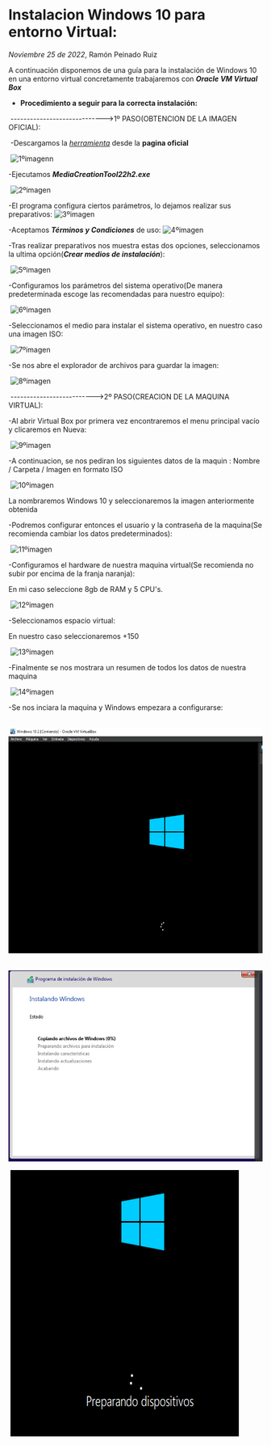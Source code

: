 # Instalacion Windows 10 para entorno Virtual:
*Noviembre 25 de 2022*, Ramón Peinado Ruiz



A continuación disponemos de una guía para la instalación de Windows 10 en una entorno virtual concretamente trabajaremos con ***Oracle VM Virtual Box***


- **Procedimiento a seguir para la correcta instalación:**

​	----------------------------->1º PASO(OBTENCION DE LA IMAGEN OFICIAL):

​	-Descargamos la *[herramienta](https://www.microsoft.com/es-es/software-download/windows10)* desde la **pagina oficial**

​	![1ºimagenn](/img/1ºimagenn.png)

-Ejecutamos ***MediaCreationTool22h2.exe***

​	![2ºimagen](/img/2ºimagen.png)

-El programa configura ciertos parámetros, lo dejamos realizar sus preparativos:
	![3ºimagen](/img/3ºimagen.png)

-Aceptamos ***Términos y Condiciones*** de uso:
	![4ºimagen](/img/4ºimagen.png)

-Tras realizar preparativos nos muestra estas dos opciones, seleccionamos la ultima opción(***Crear medios de instalación***):

​	![5ºimagen](/img/5ºimagen.png)

-Configuramos los parámetros del sistema operativo(De manera predeterminada escoge las recomendadas para nuestro equipo):

​	![6ºimagen](/img/6ºimagen.png)

-Seleccionamos el medio para instalar el sistema operativo, en nuestro caso una imagen ISO:

​	![7ºimagen](/img/7ºimagen.png)

-Se nos abre el explorador de archivos para guardar la imagen:

​	![8ºimagen](/img/8ºimagen.png)



​	-------------------------->2º PASO(CREACION DE LA MAQUINA VIRTUAL):

-Al abrir Virtual Box por primera vez encontraremos el menu principal vacío y clicaremos en Nueva:

​	![9ºimagen](/img/9ºimagen.png)

-A continuacion, se nos pediran los siguientes datos de la maquin :
Nombre / Carpeta / Imagen en formato ISO

​	![10ºimagen](/img/10ºimagen.png)

La nombraremos Windows 10 y seleccionaremos la imagen anteriormente obtenida


-Podremos configurar entonces el usuario y la contraseña de la maquina(Se recomienda cambiar los datos predeterminados):

​	![11ºimagen](/img/11ºimagen.png)

-Configuramos el hardware de nuestra maquina virtual(Se recomienda no subir por encima de la franja naranja):

En mi caso seleccione 8gb de RAM y 5 CPU's.

​	![12ºimagen](/img/12ºimagen.png)

-Seleccionamos espacio virtual:

En nuestro caso seleccionaremos +150

​	![13ºimagen](/img/13ºimagen.png)

-Finalmente se nos mostrara un resumen de todos los datos de nuestra maquina

​	![14ºimagen](/img/14ºimagen.png)



-Se nos inciara la maquina y Windows empezara a configurarse:

​	![vm](/img/vm.png)

​	![vm2](/img/vm2.png)

​	![vm3](/img/vm3.png)